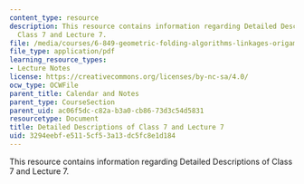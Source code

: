 ```yaml
---
content_type: resource
description: This resource contains information regarding Detailed Descriptions of
  Class 7 and Lecture 7.
file: /media/courses/6-849-geometric-folding-algorithms-linkages-origami-polyhedra-fall-2012/3294eebfe5115cf53a13dc5fc8e1d184_MIT6_849F12_desc07.pdf
file_type: application/pdf
learning_resource_types:
- Lecture Notes
license: https://creativecommons.org/licenses/by-nc-sa/4.0/
ocw_type: OCWFile
parent_title: Calendar and Notes
parent_type: CourseSection
parent_uid: ac06f5dc-c82a-b3a0-cb86-73d3c54d5831
resourcetype: Document
title: Detailed Descriptions of Class 7 and Lecture 7
uid: 3294eebf-e511-5cf5-3a13-dc5fc8e1d184
---
```

This resource contains information regarding Detailed Descriptions of Class 7 and Lecture 7.